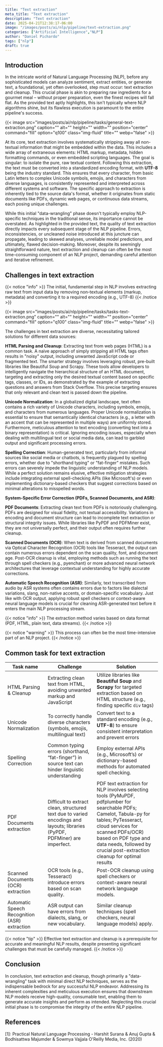 ```yaml
---
title: "Text extraction"
meta_title: "Text extraction"
description: "Text extraction"
date: 2025-04-21T12:38:17-06:00
image: "/images/posts/ai/nlp/pipeline/text-extraction.png"
categories: ["Artificial Intelligence","NLP"]
author: "Daniel Pichardo"
tags: ["nlp"]
draft: true
---
```


## Introduction

In the intricate world of Natural Language Processing (NLP), before any sophisticated models can analyze sentiment, extract entities, or generate text, a foundational, yet often overlooked, step must occur: text extraction and cleanup. This crucial phase is akin to preparing raw ingredients for a gourmet meal – without proper preparation, even the finest recipes will fall flat. As the provided text aptly highlights, this isn't typically where NLP algorithms shine, but its flawless execution is paramount to the entire pipeline's success.

{{< image src="images/posts/ai/nlp/pipeline/tasks/general-text-extraction.png" caption="" alt="" height="" width="" position="center" command="fill" option="q100" class="img-fluid" title=""  webp="false" >}}

At its core, text extraction involves systematically stripping away all non-textual information that might be embedded within the data. This includes a wide array of extraneous elements: HTML markup, metadata, hidden formatting commands, or even embedded scripting languages. The goal is singular: to isolate the pure, raw textual content. Following this extraction, the text must be converted into a standardized encoding format, with **UTF-8** being the industry standard. This ensures that every character, from basic Latin letters to complex Unicode symbols, emojis, and characters from diverse languages, is consistently represented and interpreted across different systems and software. The specific approach to extraction is inherently tied to the source data's format, whether it originates from static documents like PDFs, dynamic web pages, or continuous data streams, each posing unique challenges.

While this initial "data-wrangling" phase doesn't typically employ NLP-specific techniques in the traditional sense, its importance cannot be overstated. As highlighted in the provided text, the quality of text extraction directly impacts every subsequent stage of the NLP pipeline. Errors, inconsistencies, or uncleaned noise introduced at this juncture can propagate, leading to skewed analyses, unreliable model predictions, and ultimately, flawed decision-making. Moreover, despite its seemingly straightforward nature, text extraction and cleanup can often be the most time-consuming component of an NLP project, demanding careful attention and iterative refinement.

## Challenges in text extraction

{{< notice "info" >}}
The initial, fundamental step in NLP involves extracting raw text from input data by removing non-textual elements (markup, metadata) and converting it to a required encoding (e.g., UTF-8)
{{< /notice >}}


{{< image src="images/posts/ai/nlp/pipeline/tasks/tasks-text-extraction.png" caption="" alt="" height="" width="" position="center" command="fill" option="q100" class="img-fluid" title=""  webp="false" >}}


The challenges in text extraction are diverse, necessitating tailored solutions for different data sources:

**HTML Parsing and Cleanup**: Extracting text from web pages (HTML) is a common task. A naive approach of simply stripping all HTML tags often results in "noisy" output, including unwanted JavaScript code or fragmented text. The smarter strategy involves leveraging robust, pre-built libraries like Beautiful Soup and Scrapy. These tools allow developers to intelligently navigate the hierarchical structure of an HTML document, targeting and extracting only the desired textual content based on specific tags, classes, or IDs, as demonstrated by the example of extracting questions and answers from Stack Overflow. This precise targeting ensures that only relevant and clean text is passed down the pipeline.


**Unicode Normalization**: In a globalized digital landscape, text often contains a rich variety of Unicode characters, including symbols, emojis, and characters from numerous languages. Proper Unicode normalization is essential to ensure that semantically identical characters (e.g., a letter with an accent that can be represented in multiple ways) are uniformly stored. Furthermore, meticulous attention to text encoding (converting text into a binary representation) is critical. Ignoring encoding issues, especially when dealing with multilingual text or social media data, can lead to garbled output and significant processing errors.


**Spelling Correction**: Human-generated text, particularly from informal sources like social media or chatbots, is frequently plagued by spelling errors, whether due to "shorthand typing" or "fat-finger" mistakes. Such errors can severely impede the linguistic understanding of NLP models. While a perfect solution remains elusive, effective mitigation strategies include integrating external spell-checking APIs (like Microsoft's) or even implementing dictionary-based checkers that suggest corrections based on minimal alterations to misspelled words.

**System-Specific Error Correction (PDFs, Scanned Documents, and ASR)**:

**PDF Documents**: Extracting clean text from PDFs is notoriously challenging. PDFs are designed for visual fidelity, not textual accessibility. Variations in encoding and document structure can lead to incomplete text extraction or structural integrity issues. While libraries like PyPDF and PDFMiner exist, they are not universally perfect, and their output often requires further cleanup.

**Scanned Documents (OCR)**: When text is derived from scanned documents via Optical Character Recognition (OCR) tools like Tesseract, the output can contain numerous errors dependent on the scan quality, font, and document age. Post-OCR cleanup is vital, employing methods such as running the text through spell checkers (e.g., pyenchant) or more advanced neural network architectures that leverage contextual understanding for highly accurate corrections.

**Automatic Speech Recognition (ASR)**: Similarly, text transcribed from audio by ASR systems often contains errors due to factors like dialectal variations, slang, non-native accents, or domain-specific vocabulary. Just like with OCR output, applying robust spell checkers or context-aware neural language models is crucial for cleaning ASR-generated text before it enters the main NLP processing stream.

{{< notice "info" >}}
The extraction method varies based on data format (PDF, HTML, plain text, data streams).
{{< /notice >}}

{{< notice "warning" >}}
This process can often be the most time-intensive part of an NLP project.
{{< /notice >}}

## Common task for text extraction


| Task name                                     | Challenge                                                                                                                   | Solution                                                                                                                           |
| --------------------------------------------- | --------------------------------------------------------------------------------------------------------------------------- | ---------------------------------------------------------------------------------------------------------------------------------- |
| HTML Parsing & Cleanup                        | Extracting clean text from HTML, avoiding unwanted markup and JavaScript                                                    | Utilize libraries like **Beautiful Soup** and **Scrapy** for targeted extraction based on HTML structure (e.g., finding specific `div` tags) |
| Unicode Normalization                         | To correctly handle diverse characters (symbols, emojis, multilingual text)                                                 | Convert text to a standard encoding (e.g., **UTF-8**) to ensure consistent interpretation and prevent errors                           |
| Spelling Correction                           | Common typing errors (shorthand, “fat-finger”) in source text can hinder linguistic understanding                           | Employ external APIs (e.g., Microsoft’s) or dictionary-based methods for automated spell checking.                                 |
| PDF Documents extraction                      | Difficult to extract clean, structured text due to varied encodings and layouts; libraries (PyPDF, PDFMiner) are imperfect. | PDF text extraction for NLP involves selecting tools (PyMuPDF, pdfplumber for searchable PDFs; Camelot, Tabula-py for tables; PyTesseract, cloud services for scanned PDFs/OCR) based on PDF type and data needs, followed by crucial post-extraction cleanup for optimal results                                                                                                                                   |
| Scanned Documents (OCR) extraction            | OCR tools (e.g., Tesseract) introduce errors based on scan quality.                                                         | Post-OCR cleanup using spell checkers or context-aware neural network language models.                                             |
| Automatic Speech Recognition (ASR) extraction | ASR output can have errors from dialects, slang, or new vocabulary.                                                         | Similar cleanup techniques (spell checkers, neural language models) apply.                                                         |     

{{< notice "tip" >}}
Effective text extraction and cleanup is a prerequisite for accurate and meaningful NLP results, despite presenting significant challenges that must be carefully managed.
{{< /notice >}}

## Conclusion

In conclusion, text extraction and cleanup, though primarily a "data-wrangling" task with minimal direct NLP techniques, serves as the indispensable bedrock for any successful NLP endeavor. Addressing its inherent complexities and meticulous execution ensures that downstream NLP models receive high-quality, consumable text, enabling them to generate accurate insights and perform as intended. Neglecting this crucial initial phase is to compromise the integrity of the entire NLP pipeline.



## References

[1]: Practical Natural Language Processing - Harshit Surana & Anuj Gupta & Bodhisattwa Majumder & Sowmya Vajjala O'Reilly Media, Inc. (2020)